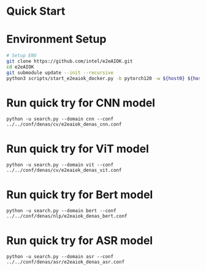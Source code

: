 # Quick Start

# Environment Setup
``` bash
# Setup ENV
git clone https://github.com/intel/e2eAIOK.git
cd e2eAIOK
git submodule update --init --recursive
python3 scripts/start_e2eaiok_docker.py -b pytorch120 -w ${host0} ${host1} ${host2} ${host3} --proxy ""
```

# Run quick try for CNN model

```
python -u search.py --domain cnn --conf ../../conf/denas/cv/e2eaiok_denas_cnn.conf
```

# Run quick try for ViT model

```
python -u search.py --domain vit --conf ../../conf/denas/cv/e2eaiok_denas_vit.conf
```

# Run quick try for Bert model

```
python -u search.py --domain bert --conf ../../conf/denas/nlp/e2eaiok_denas_bert.conf
```

# Run quick try for ASR model

```
python -u search.py --domain asr --conf ../../conf/denas/asr/e2eaiok_denas_asr.conf
```